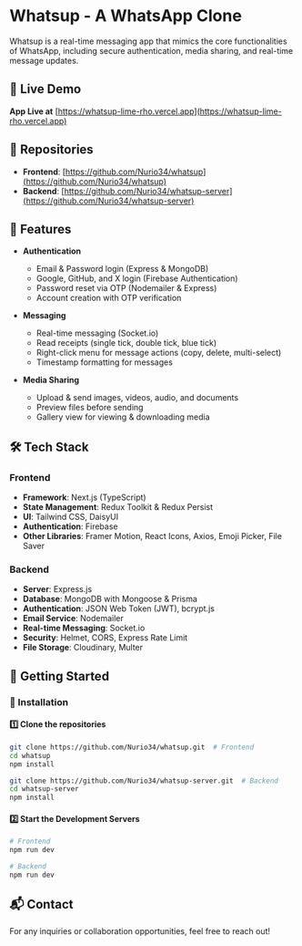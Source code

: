 # Whatsup - A WhatsApp Clone

Whatsup is a real-time messaging app that mimics the core functionalities of WhatsApp, including secure authentication, media sharing, and real-time message updates.

## 🔗 Live Demo

**App Live at** [https://whatsup-lime-rho.vercel.app](https://whatsup-lime-rho.vercel.app)

## 📂 Repositories

- **Frontend**: [https://github.com/Nurio34/whatsup](https://github.com/Nurio34/whatsup)
- **Backend**: [https://github.com/Nurio34/whatsup-server](https://github.com/Nurio34/whatsup-server)

## 📜 Features

- **Authentication**
  - Email & Password login (Express & MongoDB)
  - Google, GitHub, and X login (Firebase Authentication)
  - Password reset via OTP (Nodemailer & Express)
  - Account creation with OTP verification
- **Messaging**

  - Real-time messaging (Socket.io)
  - Read receipts (single tick, double tick, blue tick)
  - Right-click menu for message actions (copy, delete, multi-select)
  - Timestamp formatting for messages

- **Media Sharing**
  - Upload & send images, videos, audio, and documents
  - Preview files before sending
  - Gallery view for viewing & downloading media

## 🛠 Tech Stack

### Frontend

- **Framework**: Next.js (TypeScript)
- **State Management**: Redux Toolkit & Redux Persist
- **UI**: Tailwind CSS, DaisyUI
- **Authentication**: Firebase
- **Other Libraries**: Framer Motion, React Icons, Axios, Emoji Picker, File Saver

### Backend

- **Server**: Express.js
- **Database**: MongoDB with Mongoose & Prisma
- **Authentication**: JSON Web Token (JWT), bcrypt.js
- **Email Service**: Nodemailer
- **Real-time Messaging**: Socket.io
- **Security**: Helmet, CORS, Express Rate Limit
- **File Storage**: Cloudinary, Multer

## 🚀 Getting Started

### 🔧 Installation

#### 1️⃣ Clone the repositories

```sh
git clone https://github.com/Nurio34/whatsup.git  # Frontend
cd whatsup
npm install
```

```sh
git clone https://github.com/Nurio34/whatsup-server.git  # Backend
cd whatsup-server
npm install
```

#### 2️⃣ Start the Development Servers

```sh
# Frontend
npm run dev
```

```sh
# Backend
npm run dev
```

## 📬 Contact

For any inquiries or collaboration opportunities, feel free to reach out!

